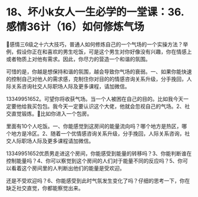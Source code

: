 # 18、坏小k女人一生必学的一堂课：36.感情36计（16）如何修炼气场

🎼感情三6级之十六大技巧，普通人如何修炼自己的一个气场的一个实操方法？举例，假设你正在和喜欢的男生吃饭，可是这个男生对你好像没有兴趣，你在情感上或者物质上对他有需求。因此，你尽力的营造一个和谐的氛围。

可惜的是，你越是想保持和谐的氛围，越会导致你气场的衰弱。一、如果你能快速的控制自己对他人的需求感，克制住你对目的的情感咨询关系升级，分手挽回，人际关系咨询社交人际职场人际及更多课程，请加微信。

13349951652。可望你将收获气场。当一个人被困在自己的目的。比如我今天一定要他给我买包包。我今天一定要认识这个大佬，他就会忽视自己的气场。2、社交直觉锻炼。🎼比如你进入一个包房。

里面有10个人吃饭。一、你能感觉到这房间的能量流向吗？哪个地方是热区，哪个地方是冷区。2、随着一个优情感咨询关系升级，分手挽回，人际关系咨询，社交人际职场人际及更多课程请加微信。

13349951652优质男走进这个房间，你能感受到能量的转移吗？3、你能判断谁在控制能量吗？4、你可以察觉到这个房间的人们对于能量不同的反应吗？5、你可以看着这个房间里的人判断出他们的能量是受欢迎。

还是不受欢迎吗？6、你能感受到此时气氛发生变化了吗？仔细的思考一下，你在缺乏社交直觉，你都能察觉出来。

